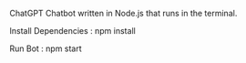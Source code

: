 ChatGPT Chatbot written in Node.js that runs in the terminal.

Install Dependencies : npm install

Run Bot : npm start
